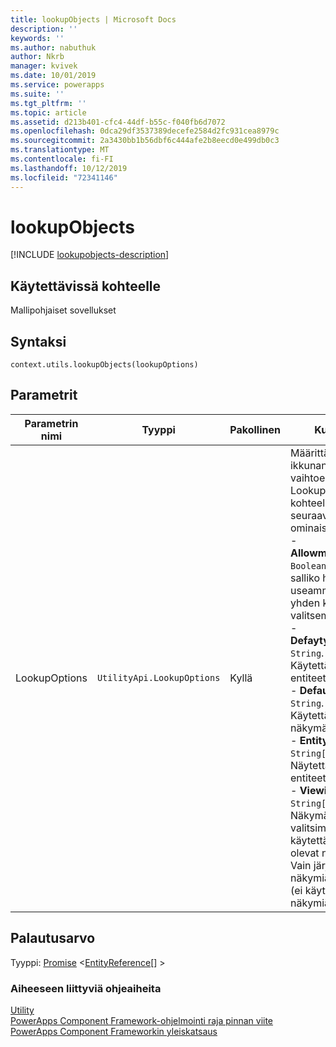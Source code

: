 ```yaml
---
title: lookupObjects | Microsoft Docs
description: ''
keywords: ''
ms.author: nabuthuk
author: Nkrb
manager: kvivek
ms.date: 10/01/2019
ms.service: powerapps
ms.suite: ''
ms.tgt_pltfrm: ''
ms.topic: article
ms.assetid: d213b401-cfc4-44df-b55c-f040fb6d7072
ms.openlocfilehash: 0dca29df3537389decefe2584d2fc931cea8979c
ms.sourcegitcommit: 2a3430bb1b56dbf6c444afe2b8eecd0e499db0c3
ms.translationtype: MT
ms.contentlocale: fi-FI
ms.lasthandoff: 10/12/2019
ms.locfileid: "72341146"
---
```

# <a name="lookupobjects"></a>lookupObjects

[!INCLUDE [lookupobjects-description](includes/lookupobjects-description.md)]

## <a name="available-for"></a>Käytettävissä kohteelle 

Mallipohjaiset sovellukset

## <a name="syntax"></a>Syntaksi

`context.utils.lookupObjects(lookupOptions)`

## <a name="parameters"></a>Parametrit

| Parametrin nimi|Tyyppi|Pakollinen|Kuvaus|
| ------------- |----|--------|-----------|
|LookupOptions|`UtilityApi.LookupOptions`|Kyllä|Määrittää valinta ikkunan avaamis vaihtoehdot. LookupOptions-kohteella on seuraavat ominaisuudet:<br/>- **Allowmultiselect**: `Boolean`. Ilmaisee, salliko haku useamman kuin yhden kohteen valitsemisen.<br/>- **Defaytytitytype**: `String`. Käytettävä oletus entiteettityypin.<br/>- **Defaulviewid**: `String`. Käytettävä oletus näkymä.<br/>- **Entitytypes**: `String[]`. Näytettävät entiteettityypit.<br/>- **Viewids**: `String[]`. Näkymän valitsimen käytettävissä olevat näkymät. Vain järjestelmä näkymiä tuetaan (ei käyttäjä näkymiä).|

## <a name="return-value"></a>Palautusarvo

Tyyppi: [Promise](https://developer.mozilla.org/docs/Web/JavaScript/reference/Global_Objects/Promise) <[EntityReference](../entityreference.md)[] >


### <a name="related-topics"></a>Aiheeseen liittyviä ohjeaiheita

[Utility](../utility.md)<br/>
[PowerApps Component Framework-ohjelmointi raja pinnan viite](../../reference/index.md)<br/>
[PowerApps Component Frameworkin yleiskatsaus](../../overview.md)